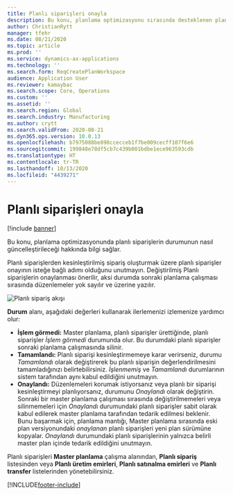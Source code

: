 ```yaml
---
title: Planlı siparişleri onayla
description: Bu konu, planlama optimizasyonu sırasında desteklenen planlı siparişlerin onayını açıklar.
author: ChristianRytt
manager: tfehr
ms.date: 08/21/2020
ms.topic: article
ms.prod: ''
ms.service: dynamics-ax-applications
ms.technology: ''
ms.search.form: ReqCreatePlanWorkspace
audience: Application User
ms.reviewer: kamaybac
ms.search.scope: Core, Operations
ms.custom: ''
ms.assetid: ''
ms.search.region: Global
ms.search.industry: Manufacturing
ms.author: crytt
ms.search.validFrom: 2020-08-21
ms.dyn365.ops.version: 10.0.13
ms.openlocfilehash: b7975088be898ccecceb1f7be009cecff107f6e6
ms.sourcegitcommit: 199848e78df5cb7c439b001bdbe1ece963593cdb
ms.translationtype: HT
ms.contentlocale: tr-TR
ms.lasthandoff: 10/13/2020
ms.locfileid: "4439271"
---
```

# <a name="approve-planned-orders"></a>Planlı siparişleri onayla

[!include [banner](../../includes/banner.md)]

Bu konu, planlama optimizasyonunda planlı siparişlerin durumunun nasıl güncelleştirileceği hakkında bilgi sağlar.

Planlı siparişlerden kesinleştirilmiş sipariş oluşturmak üzere planlı siparişler onayının isteğe bağlı adımı olduğunu unutmayın. Değiştirilmiş Planlı siparişlerin onaylanması önerilir, aksi durumda sonraki planlama çalışması sırasında düzenlemeler yok sayılır ve üzerine yazılır.

![Planlı sipariş akışı](media/approved-planned-orders-1.png)

**Durum** alanı, aşağıdaki değerleri kullanarak ilerlemenizi izlemenize yardımcı olur:

- **İşlem görmedi:** Master planlama, planlı siparişler ürettiğinde, planlı siparişler *İşlem görmedi* durumunda olur. Bu durumdaki planlı siparişler sonraki planlama çalışmasında silinir.
- **Tamamlandı:** Planlı siparişi kesinleştirmemeye karar verirseniz, durumu *Tamamlandı* olarak değiştirerek bu planlı siparişin değerlendirilmesini tamamladığınızı belirtebilirsiniz. *İşlenmemiş* ve *Tamamlandı* durumlarının sistem tarafından aynı kabul edildiğini unutmayın.
- **Onaylandı:** Düzenlemeleri korumak istiyorsanız veya planlı bir siparişi kesinleştirmeyi planlıyorsanız, durumunu *Onaylandı* olarak değiştirin. Sonraki bir master planlama çalışması sırasında değiştirilmemeleri veya silinmemeleri için *Onaylandı* durumundaki planlı siparişler sabit olarak kabul edilerek master planlama tarafından tedarik edilmesi beklenir. Bunu başarmak için, planlama mantığı, Master planlama sırasında eski plan versiyonundaki *onaylanan* planlı siparişleri yeni plan sürümüne kopyalar. *Onaylandı* durumundaki planlı siparişlerinin yalnızca belirli master plan içinde tedarik edildiğini unutmayın.

Planlı siparişleri **Master planlama** çalışma alanından, **Planlı sipariş** listesinden veya **Planlı üretim emirleri**, **Planlı satınalma emirleri** ve **Planlı transfer** listelerinden yönetebilirsiniz.


[!INCLUDE[footer-include](../../../includes/footer-banner.md)]